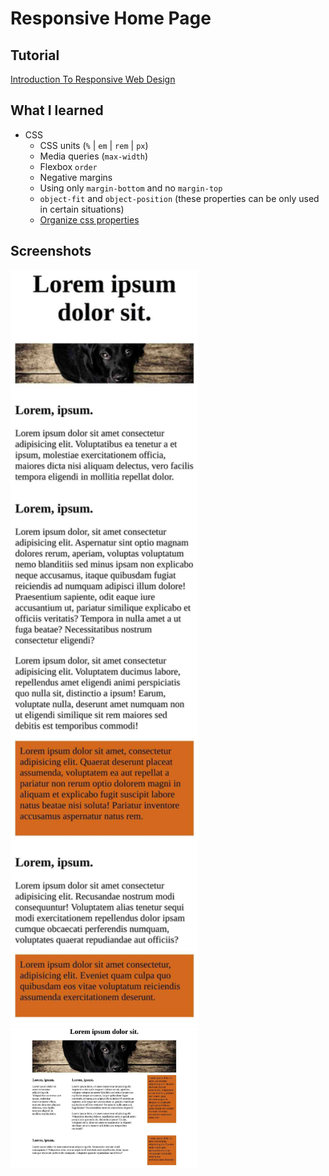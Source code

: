 # Responsive Home Page


## Tutorial
[Introduction To Responsive Web Design](https://www.youtube.com/watch?v=srvUrASNj0s&t=1s)

## What I learned


- CSS
  - CSS units (`%` | `em` | `rem` | `px`)
  - Media queries (`max-width`)
  - Flexbox `order`
  - Negative margins
  - Using only `margin-bottom` and no `margin-top`
  - `object-fit` and `object-position` (these properties can be only used in certain situations)
  - [Organize css properties](https://9elements.com/css-rule-order)


## Screenshots

<p float="left">
  <img src="./screenshots/small.jpg" alt="small size full page screenshot of the website" width="300px">
  <img src="./screenshots/large.jpg" alt="large size full page screenshot of the website" width="300px">
</p>

